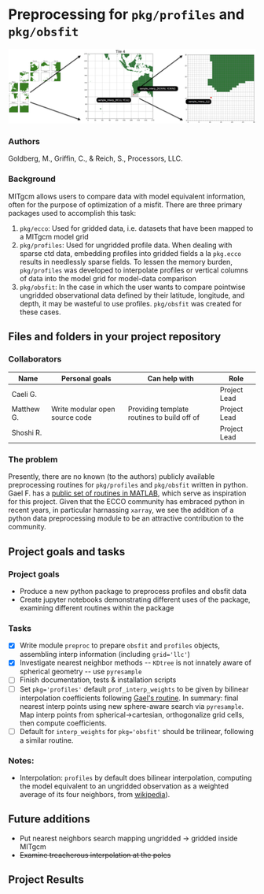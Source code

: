 # Preprocessing for `pkg/profiles` and `pkg/obsfit`
![LLC grid interpolation diagram](images/llc_interp_diagram.png)
### Authors
Goldberg, M., Griffin, C., & Reich, S., Processors, LLC.

### Background
MITgcm allows users to compare data with model equivalent information, often for the purpose of optimization of a misfit. There are three primary packages used to accomplish this task:
1. `pkg/ecco`: Used for gridded data, i.e. datasets that have been mapped to a MITgcm model grid
2. `pkg/profiles`: Used for ungridded profile data. When dealing with sparse ctd data, embedding profiles into gridded fields a la `pkg.ecco` results in needlessly sparse fields. To lessen the memory burden, `pkg/profiles` was developed to interpolate profiles or vertical columns of data into the model grid for model-data comparison
3. `pkg/obsfit`: In the case in which the user wants to compare pointwise ungridded observational data defined by their latitude, longitude, and depth, it may be wasteful to use profiles. `pkg/obsfit` was created for these cases.


## Files and folders in your project repository

### Collaborators

| Name | Personal goals | Can help with | Role |
| ------------- | ------------- | ------------- | ------------- |
| Caeli G. | | | Project Lead |
| Matthew G. | Write modular open source code | Providing template routines to build off of | Project Lead |
| Shoshi R. | | | Project Lead |

### The problem

Presently, there are no known (to the authors) publicly available preprocessing routines for `pkg/profiles` and `pkg/obsfit` written in python. Gael F. has a [public set of routines in MATLAB](https://github.com/MITgcm/MITprof), which serve as inspiration for this project. Given that the ECCO community has embraced python in recent years, in particular harnassing `xarray`, we see the addition of a python data preprocessing module to be an attractive contribution to the community.

## Project goals and tasks

### Project goals

* Produce a new python package to preprocess profiles and obsfit data
* Create jupyter notebooks demonstrating different uses of the package, examining different routines within the package

### Tasks
- [x] Write module `preproc` to prepare `obsfit` and `profiles` objects, assembling interp information (including `grid='llc'`)
- [x] Investigate nearest neighbor methods -- `KDtree` is not innately aware of spherical geometry -- use `pyresample`
- [ ] Finish documentation, tests & installation scripts
- [ ] Set `pkg='profiles'` default `prof_interp_weights` to be given by bilinear interpolation coefficients following [Gael's routine](https://github.com/JuliaClimate/MeshArrays.jl/blob/master/src/Interpolation.jl). In summary: final nearest interp points using new sphere-aware search via `pyresample`. Map  interp points from spherical->cartesian, orthogonalize grid cells, then compute coefficients. 
- [ ] Default for `interp_weights` for `pkg='obsfit'`  should be trilinear, following a similar routine.

### Notes:
- Interpolation: `profiles` by default does bilinear interpolation, computing the model equivalent to an ungridded observation as a weighted average of its four neighbors, from [wikipedia](https://en.wikipedia.org/wiki/Bilinear_interpolation)).

## Future additions
- Put nearest neighbors search mapping ungridded -> gridded inside MITgcm
- ~~Examine treacherous interpolation at the poles~~

## Project Results
